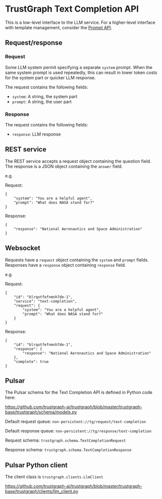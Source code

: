 
# TrustGraph Text Completion API

This is a low-level interface to the LLM service.  For a higher-level
interface with template management, consider the
[Prompt API](api-prompt.md).

## Request/response

### Request

Some LLM system permit specifying a separate `system` prompt.  When
the same system prompt is used repeatedly, this can result in lower
token costs for the system part or quicker LLM response.

The request contains the following fields:
- `system`: A string, the system part
- `prompt`: A string, the user part

### Response

The request contains the following fields:
- `response`: LLM response

## REST service

The REST service accepts a request object containing the question field.
The response is a JSON object containing the `answer` field.

e.g.

Request:
```
{
    "system": "You are a helpful agent",
    "prompt": "What does NASA stand for?"
}
```

Response:

```
{
    "response": "National Aeronautics and Space Administration"
}
```

## Websocket

Requests have a `request` object containing the `system` and
`prompt` fields.
Responses have a `response` object containing `response` field.

e.g.

Request:

```
{
    "id": "blrqotfefnmnh7de-1",
    "service": "text-completion",
    "request": {
        "system": "You are a helpful agent",
        "prompt": "What does NASA stand for?"
    }
}
```

Response:

```
{
    "id": "blrqotfefnmnh7de-1",
    "response": {
        "response": "National Aeronautics and Space Administration"
    },
    "complete": true
}
```

## Pulsar

The Pulsar schema for the Text Completion API is defined in Python code here:

https://github.com/trustgraph-ai/trustgraph/blob/master/trustgraph-base/trustgraph/schema/models.py

Default request queue:
`non-persistent://tg/request/text-completion`

Default response queue:
`non-persistent://tg/response/text-completion`

Request schema:
`trustgraph.schema.TextCompletionRequest`

Response schema:
`trustgraph.schema.TextCompletionResponse`

## Pulsar Python client

The client class is
`trustgraph.clients.LlmClient`

https://github.com/trustgraph-ai/trustgraph/blob/master/trustgraph-base/trustgraph/clients/llm_client.py

